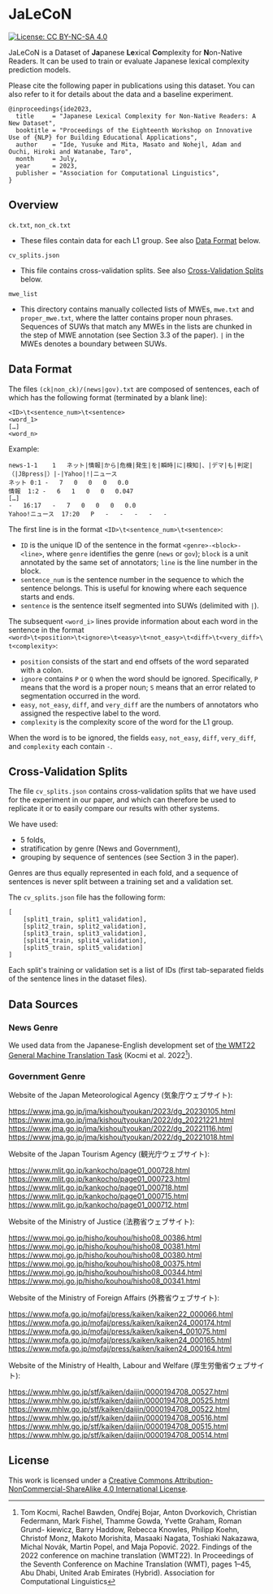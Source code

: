 # JaLeCoN
[![License: CC BY-NC-SA 4.0](https://img.shields.io/badge/License-CC_BY--NC--SA_4.0-lightgrey.svg)](https://creativecommons.org/licenses/by-nc-sa/4.0/)

JaLeCoN is a Dataset of **Ja**panese **Le**xical **Co**mplexity for **N**on-Native Readers. It can be used to train or evaluate Japanese lexical complexity prediction models.

Please cite the following paper in publications using this dataset. You can also refer to it for details about the data and a baseline experiment.

```
@inproceedings{ide2023,
  title     = "Japanese Lexical Complexity for Non-Native Readers: A New Dataset",
  booktitle = "Proceedings of the Eighteenth Workshop on Innovative Use of {NLP} for Building Educational Applications",
  author    = "Ide, Yusuke and Mita, Masato and Nohejl, Adam and Ouchi, Hiroki and Watanabe, Taro",
  month     = July,
  year      = 2023,
  publisher = "Association for Computational Linguistics",
}
```

## Overview

`ck.txt`, `non_ck.txt`
- These files contain data for each L1 group. See also [Data Format](#data-format) below.

`cv_splits.json`
- This file contains cross-validation splits. See also [Cross-Validation Splits](#cross-validation-splits) below.

`mwe_list`
- This directory contains manually collected lists of MWEs, `mwe.txt` and `proper_mwe.txt`, where the latter contains proper noun phrases. Sequences of SUWs that match any MWEs in the lists are chunked in the step of MWE annotation (see Section 3.3 of the paper). `|` in the MWEs denotes a boundary between SUWs.

## Data Format

The files `(ck|non_ck)/(news|gov).txt` are composed of sentences, each of which has the following format (terminated by a blank line):

```
<ID>\t<sentence_num>\t<sentence>
<word_1>
[…]
<word_n>

```

Example:
```
news-1-1	1	ネット|情報|から|危機|発生|を|瞬時|に|検知|、|デマ|も|判定|（|JBpress|）|-|Yahoo|!|ニュース
ネット	0:1	-	7	0	0	0	0.0
情報	1:2	-	6	1	0	0	0.047
[…]
-	16:17	-	7	0	0	0	0.0
Yahoo!ニュース	17:20	P	-	-	-	-	-

```

The first line is in the format `<ID>\t<sentence_num>\t<sentence>`:

- `ID` is the unique ID of the sentence in the format `<genre>-<block>-<line>`, where `genre` identifies the genre (`news` or `gov`); `block` is a unit annotated by the same set of annotators; `line` is the line number in the block.
- `sentence_num` is the sentence number in the sequence to which the sentence belongs. This is useful for knowing where each sequence starts and ends.
- `sentence` is the sentence itself segmented into SUWs (delimited with `|`).

The subsequent `<word_i>` lines provide information about each word in the sentence in the format `<word>\t<position>\t<ignore>\t<easy>\t<not_easy>\t<diff>\t<very_diff>\t<complexity>`:

- `position` consists of the start and end offsets of the word separated with a colon.
- `ignore` contains `P` or `Q` when the word should be ignored. Specifically, `P` means that the word is a proper noun; `S` means that an error related to segmentation occurred in the word.
- `easy`, `not_easy`, `diff`, and `very_diff` are the numbers of annotators who assigned the respective label to the word.
- `complexity` is the complexity score of the word for the L1 group.

When the word is to be ignored, the fields `easy`, `not_easy`, `diff`, `very_diff`, and `complexity` each contain `-`.

## Cross-Validation Splits

The file `cv_splits.json` contains cross-validation splits that we have used for the experiment in our paper, and which can therefore be used to replicate it or to easily compare our results with other systems.

We have used:
- 5 folds,
- stratification by genre (News and Government),
- grouping by sequence of sentences (see Section 3 in the paper).

Genres are thus equally represented in each fold, and a sequence of sentences is never split between a training set and a validation set.

The `cv_splits.json` file has the following form:

```
[
	[split1_train, split1_validation],
	[split2_train, split2_validation],
	[split3_train, split3_validation],
	[split4_train, split4_validation],
	[split5_train, split5_validation]
]
```

Each split's training or validation set is a list of IDs (first tab-separated fields of the sentence lines in the dataset files).

## Data Sources

### News Genre

We used data from the Japanese-English development set of [the WMT22 General Machine Translation Task](https://www.statmt.org/wmt22/translation-task.html) (Kocmi et al. 2022[^1]).

[^1]: Tom Kocmi, Rachel Bawden, Ondřej Bojar, Anton Dvorkovich, Christian Federmann, Mark Fishel, Thamme Gowda, Yvette Graham, Roman Grund- kiewicz, Barry Haddow, Rebecca Knowles, Philipp Koehn, Christof Monz, Makoto Morishita, Masaaki Nagata, Toshiaki Nakazawa, Michal Novák, Martin Popel, and Maja Popović. 2022. Findings of the 2022 conference on machine translation (WMT22). In Proceedings of the Seventh Conference on Machine Translation (WMT), pages 1–45, Abu Dhabi, United Arab Emirates (Hybrid). Association for Computational Linguistics

### Government Genre

Website of the Japan Meteorological Agency (気象庁ウェブサイト):

https://www.jma.go.jp/jma/kishou/tyoukan/2023/dg_20230105.html
https://www.jma.go.jp/jma/kishou/tyoukan/2022/dg_20221221.html
https://www.jma.go.jp/jma/kishou/tyoukan/2022/dg_20221116.html
https://www.jma.go.jp/jma/kishou/tyoukan/2022/dg_20221018.html

Website of the Japan Tourism Agency (観光庁ウェブサイト):

https://www.mlit.go.jp/kankocho/page01_000728.html
https://www.mlit.go.jp/kankocho/page01_000723.html
https://www.mlit.go.jp/kankocho/page01_000718.html
https://www.mlit.go.jp/kankocho/page01_000715.html
https://www.mlit.go.jp/kankocho/page01_000712.html

Website of the Ministry of Justice (法務省ウェブサイト):

https://www.moj.go.jp/hisho/kouhou/hisho08_00386.html
https://www.moj.go.jp/hisho/kouhou/hisho08_00381.html
https://www.moj.go.jp/hisho/kouhou/hisho08_00380.html
https://www.moj.go.jp/hisho/kouhou/hisho08_00375.html
https://www.moj.go.jp/hisho/kouhou/hisho08_00344.html
https://www.moj.go.jp/hisho/kouhou/hisho08_00341.html

Website of the Ministry of Foreign Affairs (外務省ウェブサイト):

https://www.mofa.go.jp/mofaj/press/kaiken/kaiken22_000066.html
https://www.mofa.go.jp/mofaj/press/kaiken/kaiken24_000174.html
https://www.mofa.go.jp/mofaj/press/kaiken/kaiken4_001075.html
https://www.mofa.go.jp/mofaj/press/kaiken/kaiken24_000165.html
https://www.mofa.go.jp/mofaj/press/kaiken/kaiken24_000164.html

Website of the Ministry of Health, Labour and Welfare (厚生労働省ウェブサイト):

https://www.mhlw.go.jp/stf/kaiken/daijin/0000194708_00527.html
https://www.mhlw.go.jp/stf/kaiken/daijin/0000194708_00525.html
https://www.mhlw.go.jp/stf/kaiken/daijin/0000194708_00522.html
https://www.mhlw.go.jp/stf/kaiken/daijin/0000194708_00516.html
https://www.mhlw.go.jp/stf/kaiken/daijin/0000194708_00515.html
https://www.mhlw.go.jp/stf/kaiken/daijin/0000194708_00514.html

## License

This work is licensed under a [Creative Commons Attribution-NonCommercial-ShareAlike 4.0 International License][cc-by-nc-sa].

[cc-by-nc-sa]: https://creativecommons.org/licenses/by-nc-sa/4.0/
